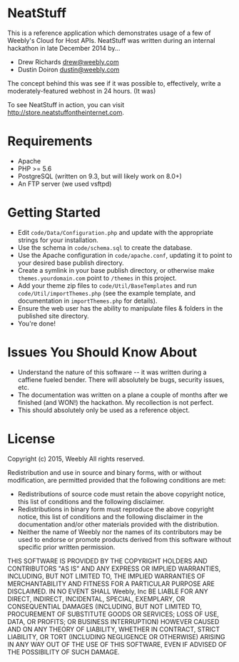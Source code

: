 # NeatStuff

This is a reference application which demonstrates usage of a few of Weebly's Cloud for Host APIs.
NeatStuff was written during an internal hackathon in late December 2014 by...
 * Drew Richards <drew@weebly.com>
 * Dustin Doiron <dustin@weebly.com>

The concept behind this was see if it was possible to, effectively, write a moderately-featured webhost in 24 hours. (It was)

To see NeatStuff in action, you can visit http://store.neatstuffontheinternet.com.

# Requirements
 * Apache
 * PHP >= 5.6
 * PostgreSQL (written on 9.3, but will likely work on 8.0+)
 * An FTP server (we used vsftpd)

# Getting Started
 * Edit `code/Data/Configuration.php` and update with the appropriate strings for your installation.
 * Use the schema in `code/schema.sql` to create the database.
 * Use the Apache configuration in `code/apache.conf`, updating it to point to your desired base publish directory.
 * Create a symlink in your base publish directory, or otherwise make `themes.yourdomain.com` point to `/themes` in this project.
 * Add your theme zip files to `code/Util/BaseTemplates` and run `code/Util/importThemes.php` (see the example template, and documentation in `importThemes.php` for details).
 * Ensure the web user has the ability to manipulate files & folders in the published site directory.
 * You're done!

# Issues You Should Know About
 * Understand the nature of this software -- it was written during a caffiene fueled bender. There will absolutely be bugs, security issues, etc.
 * The documentation was written on a plane a couple of months after we finished (and WON!) the hackathon. My recollection is not perfect.
 * This should absolutely only be used as a reference object.

# License
Copyright (c) 2015, Weebly
All rights reserved.

Redistribution and use in source and binary forms, with or without
modification, are permitted provided that the following conditions are met:
 * Redistributions of source code must retain the above copyright notice, this list of conditions and the following disclaimer.
 * Redistributions in binary form must reproduce the above copyright notice, this list of conditions and the following disclaimer in the documentation and/or other materials provided with the distribution.
 * Neither the name of Weebly nor the names of its contributors may be used to endorse or promote products derived from this software without specific prior written permission.

THIS SOFTWARE IS PROVIDED BY THE COPYRIGHT HOLDERS AND CONTRIBUTORS "AS IS" AND
ANY EXPRESS OR IMPLIED WARRANTIES, INCLUDING, BUT NOT LIMITED TO, THE IMPLIED
WARRANTIES OF MERCHANTABILITY AND FITNESS FOR A PARTICULAR PURPOSE ARE
DISCLAIMED. IN NO EVENT SHALL Weebly, Inc BE LIABLE FOR ANY
DIRECT, INDIRECT, INCIDENTAL, SPECIAL, EXEMPLARY, OR CONSEQUENTIAL DAMAGES
(INCLUDING, BUT NOT LIMITED TO, PROCUREMENT OF SUBSTITUTE GOODS OR SERVICES;
LOSS OF USE, DATA, OR PROFITS; OR BUSINESS INTERRUPTION) HOWEVER CAUSED AND
ON ANY THEORY OF LIABILITY, WHETHER IN CONTRACT, STRICT LIABILITY, OR TORT
(INCLUDING NEGLIGENCE OR OTHERWISE) ARISING IN ANY WAY OUT OF THE USE OF THIS
SOFTWARE, EVEN IF ADVISED OF THE POSSIBILITY OF SUCH DAMAGE.

